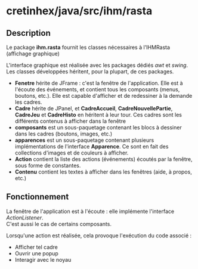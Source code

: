 cretinhex/java/src/ihm/rasta
============================


Description
-----------

Le package **ihm.rasta** fournit les classes nécessaires à l'IHMRasta (affichage graphique)

L'interface graphique est réalisée avec les packages dédiés *awt* et *swing*.  
Les classes développées héritent, pour la plupart, de ces packages.

  - **Fenetre** hérite de JFrame : c'est la fenêtre de l'application. Elle est à l'écoute des événements, et contient tous les composants (menus, boutons, etc.). Elle est capable d'afficher et de redessiner à la demande les cadres.
  - **Cadre** hérite de JPanel, et **CadreAccueil**, **CadreNouvellePartie**, **CadreJeu** et **CadreHisto** en héritent à leur tour. Ces cadres sont les différents contenus à afficher dans la fenêtre
  - **composants** est un sous-paquetage contenant les blocs à dessiner dans les cadres (boutons, images, etc.)
  - **apparences** est un sous-paquetage contenant plusieurs implémentations de l'interface **Apparence**. Ce sont en fait des collections d'images et de couleurs à afficher.
  - **Action** contient la liste des actions (événements) écoutés par la fenêtre, sous forme de constantes.
  - **Contenu** contient les textes à afficher dans les fenêtres (aide, à propos, etc.)
  
  
Fonctionnement
--------------

La fenêtre de l'application est à l'écoute : elle implémente l'interface *ActionListener*.  
C'est aussi le cas de certains composants.

Lorsqu'une action est réalisée, cela provoque l'exécution du code associé :

  - Afficher tel cadre
  - Ouvrir une popup
  - Interagir avec le noyau
  
 